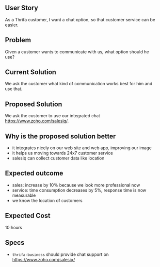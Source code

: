 ## User Story
As a Thrifa customer, I want a chat option, so that customer service can be easier.

## Problem
Given a customer wants to communicate with us, what option should he use?

## Current Solution
We ask the customer what kind of communication works best for him and use that.

## Proposed Solution
We ask the customer to use our integrated chat https://www.zoho.com/salesiq/.

## Why is the proposed solution better
- it integrates nicely on our web site and web app, improving our image
- it helps us moving towards 24x7 customer service
- salesiq can collect customer data like location

## Expected outcome
- sales: increase by 10% because we look more professional now
- service: time consumption decreases by 5%, response time is now measurable
- we know the location of customers

## Expected Cost
10 hours

## Specs
- `thrifa-business` should provide chat support on https://www.zoho.com/salesiq/

